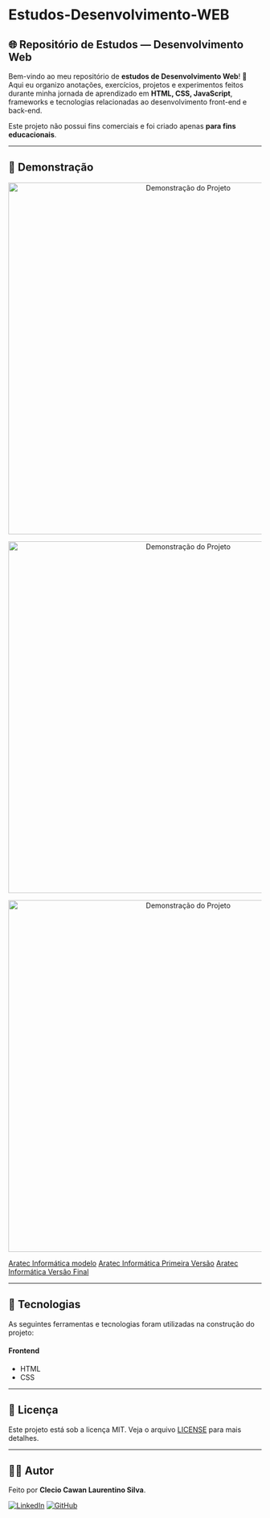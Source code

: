 # Estudos-Desenvolvimento-WEB

## 🌐 Repositório de Estudos — Desenvolvimento Web

> 

Bem-vindo ao meu repositório de **estudos de Desenvolvimento Web**! 🚀  
Aqui eu organizo anotações, exercícios, projetos e experimentos feitos durante minha jornada de aprendizado em **HTML, CSS, JavaScript**, frameworks e tecnologias relacionadas ao desenvolvimento front-end e back-end.

Este projeto não possui fins comerciais e foi criado apenas **para fins educacionais**.

---


## 📸 Demonstração

<p align="center">
  <img src="assets/img/sreen1.png" alt="Demonstração do Projeto" width="700"/>
</p>
<p align="center">
  <img src="assets/img/screen2.png" alt="Demonstração do Projeto" width="700"/>
</p>
<p align="center">
  <img src="assets/img/screen3.png" alt="Demonstração do Projeto" width="700"/>
</p>

[Aratec Informática modelo](https://landing-page-aratec-informatica-v3.vercel.app/)
[Aratec Informática Primeira Versão](https://landing-page-aratec-informatica-v1-six.vercel.app/)
[Aratec Informática Versão Final](https://landing-page-aratec-informatica-v1.vercel.app/)

---

## 🚀 Tecnologias

As seguintes ferramentas e tecnologias foram utilizadas na construção do projeto:

#### **Frontend**
- HTML
- CSS


---

## 📝 Licença

Este projeto está sob a licença MIT. Veja o arquivo [LICENSE](LICENSE) para mais detalhes.

---

## 👨‍💻 Autor

Feito por **Clecio Cawan Laurentino Silva**.

[![LinkedIn](https://img.shields.io/badge/LinkedIn-0077B5?style=for-the-badge&logo=linkedin&logoColor=white)](www.linkedin.com/in/clecio-cawan-3b5a5625b)
[![GitHub](https://img.shields.io/badge/GitHub-181717?style=for-the-badge&logo=github&logoColor=white)](https://github.com/ClecioCawan)